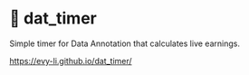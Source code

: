 # 🤑 dat_timer

Simple timer for Data Annotation that calculates live earnings.

https://evy-li.github.io/dat_timer/
